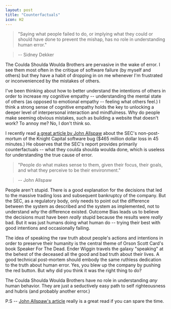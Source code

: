 ```yaml
---
layout: post
title: "Counterfactuals"
icon: H2
---
```


> "Saying what people failed to do, or implying what they could or should have done to prevent the mishap, has no role in understanding human error."

> -- Sidney Dekker

The Coulda Shoulda Woulda Brothers are pervasive in the wake of error.  I see them most often in the critique of software failure (by myself and others) but they have a habit of dropping in on me whenever I'm frustrated or inconvenienced by the mistakes of others.

I've been thinking about how to better understand the intentions of others in order to increase my cognitive empathy -- understanding the mental state of others (as opposed to emotional empathy -- feeling what others feel.)  I think a strong sense of cognitive empathy holds the key to unlocking a deeper level of interpersonal interaction and mindfulness.  Why do people make seeming obvious mistakes, such as building a website that doesn't work?  To annoy me?  No, I don't think so.

I recently read [a great article by John Allspaw][1] about the SEC's non-post-mortum of the Knight Capital software bug ($465 million dollar loss in 45 minutes.)  He observes that the SEC's report provides primarily counterfactuals -- what they coulda shoulda woulda done, which is useless for understanding the true cause of error.  

> "People do what makes sense to them, given their focus, their goals, and what they perceive to be their environment."

> -- John Allspaw

People aren't stupid.  There is a good explanation for the decisions that led to the massive trading loss and subsequent bankruptcy of the company.  But the SEC, as a regulatory body, only needs to point out the difference between the system as described and the system as implemented, not to understand *why* the difference existed.  Outcome Bias leads us to believe the decisions must have been *really* stupid because the results were *really* bad.  But it was just humans doing what human do -- trying their best with good intentions and occasionally failing.

The idea of speaking the raw truth about people's actions and intentions in order to preserve their humanity is the central theme of Orson Scott Card's book Speaker For The Dead.  Ender Wiggin travels the galaxy "speaking" at the behest of the deceased all the good and bad truth about their lives.  A good technical post-mortem should embody the same ruthless dedication to the truth about human error.  Yes, you blew up the company by pushing the red button.  But why did you think it was the right thing to do?

The Coulda Shoulda Woulda Brothers have no role in understanding *any* human behavior.  They are just a seductively easy path to self righteousness and hubris (and probably another error.)  

P.S -- [John Allspaw's article][1] really is a great read if you can spare the time.

[1]: http://www.kitchensoap.com/2013/10/29/counterfactuals-knight-capital/
